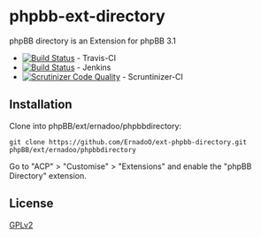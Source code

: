 phpbb-ext-directory
===================

phpBB directory is an Extension for phpBB 3.1

* [![Build Status](https://api.travis-ci.org/ErnadoO/ext-phpbb-directory.png?branch=3.2.x)](https://travis-ci.org/ErnadoO/ext-phpbb-directory) - Travis-CI
* [![Build Status](https://jenkins.erwan-projects.fr/buildStatus/icon?job=ext-phpbb-directory (3.2.x))](https://jenkins.erwan-projects.fr/job/ext-phpbb-directory%20(3.2.x)/) - Jenkins
* [![Scrutinizer Code Quality](https://scrutinizer-ci.com/g/ErnadoO/ext-phpbb-directory/badges/quality-score.png?b=3.2.x)](https://scrutinizer-ci.com/g/ErnadoO/ext-phpbb-directory/?branch=3.2.x) - Scruntinizer-CI

## Installation

Clone into phpBB/ext/ernadoo/phpbbdirectory:

    git clone https://github.com/ErnadoO/ext-phpbb-directory.git phpBB/ext/ernadoo/phpbbdirectory

Go to "ACP" > "Customise" > "Extensions" and enable the "phpBB Directory" extension.

## License

[GPLv2](LICENSE)